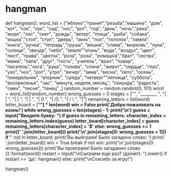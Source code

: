 # hangman
def hangman():
    word_list = ["яблоко","гранит","резьба","машина", "дом", "кот", "сок", "лук", "сад", "нос", "рот", "год", "день", "ночь","река", "море", "лес", "снег", "дождь", "ветер", "птица", "рыба", "собака", "кошка","стол", "стул", "дверь", "окно", "пол", "потолок", "лампа", "книга", "ручка", "тетрадь","груша", "вишня", "слива", "морковь", "луна", "солнце", "звезда", "небо", "земля""огонь", "вода", "воздух", "цвет", "лист", "трава", "цветок", "роза", "роза", "ромашка","брат", "сестра", "мама", "папа", "друг", "гость", "учитель", "врач", "повар", "писатель","нога", "рука", "голова", "спина", "живот", "сердце", "глаз", "ухо", "нос", "рот", "утро", "вечер", "зима", "весна", "лето", "осень", "понедельник", "вторник", "среда", "четверг""пятница", "суббота", "воскресенье", "час", "минута, неделя, месяц,", "секунда", "радость", "смех", "песня", "танец"
,]
    random_number = random.randint(0, 101)
    word = word_list[random_number]
    wrong_guesses = 0
    stages = ["", "________      ", "|      |      ", "|      |      ", "|      |      ", "|      0      ", "|     /|\     ", "|     / \     ", "|"]
    remaining_letters = list(word)
    letter_board = ["__"] * len(word)
    win = False
    print('Добро пожаловать на казнь!')
    while wrong_guesses < len(stages) - 1:
        print('\n')
        guess = input("Введите букву: ")
        if guess in remaining_letters:
            character_index = remaining_letters.index(guess)
            letter_board[character_index] = guess
            remaining_letters[character_index] = '$'
        else: 
            wrong_guesses += 1
        print((' '.join(letter_board)))
        print('\n'.join(stages[0: wrong_guesses + 1]))
        if '__' not in letter_board:
            print('Вы выйграли! Было загадоно слово: ')
            print(' '.join(letter_board))
            win = True
            break
    if not win:
        print('\n'.join(stages[0: wrong_guesses]))
        print('Вы проиграли! Было загаданно слово {}'.format(word))
    restart = input("\nСыграем еще раз? (да/нет): ").lower()
    if restart == 'да':
        hangman()
    else:
        print("\nСпасибо за игру!")


hangman()


